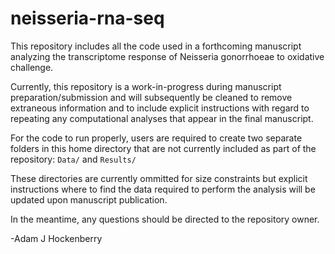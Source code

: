 # neisseria-rna-seq

This repository includes all the code used in a forthcoming manuscript analyzing the transcriptome response of Neisseria gonorrhoeae to oxidative challenge. 

Currently, this repository is a work-in-progress during manuscript preparation/submission and will subsequently be cleaned to remove extraneous information and to include explicit instructions with regard to repeating any computational analyses that appear in the final manuscript. 

For the code to run properly, users are required to create two separate folders in this home directory that are not currently included as part of the repository: `Data/` and `Results/` 

These directories are currently ommitted for size constraints but explicit instructions where to find the data required to perform the analysis will be updated upon manuscript publication. 

In the meantime, any questions should be directed to the repository owner.

-Adam J Hockenberry
